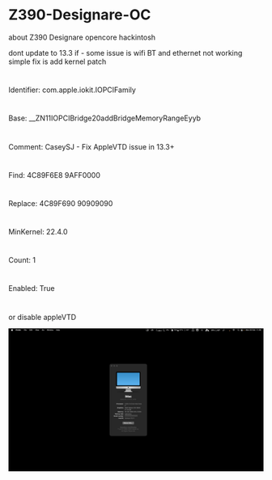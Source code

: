 # Z390-Designare-OC
about Z390 Designare opencore hackintosh

dont update to 13.3 if -  some issue is wifi BT and ethernet not working
simple fix is add kernel patch 
#

Identifier: com.apple.iokit.IOPCIFamily
#
Base: __ZN11IOPCIBridge20addBridgeMemoryRangeEyyb
#
Comment: CaseySJ - Fix AppleVTD issue in 13.3+
#
Find: 4C89F6E8 9AFF0000
#
Replace: 4C89F690 90909090
#
MinKernel: 22.4.0
#
Count: 1
#
Enabled: True
#
or disable appleVTD

![alt text](https://github.com/cupecups/Z390-Designare-OC/blob/main/vent.png)
